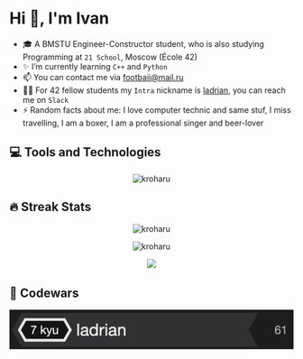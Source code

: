 # Hi 👋, I'm Ivan

- 🎓 A BMSTU Engineer-Constructor student, who is also studying Programming at `21 School`, Moscow (École 42)
- ✨ I’m currently learning `C++` and `Python`
- 📫 You can contact me via footbaii@mail.ru
- 👯‍♀️ For 42 fellow students my `Intra` nickname is [ladrian](https://profile.intra.42.fr/users/ladrian), you can reach me on `Slack`
- ⚡ Random facts about me: I love computer technic and same stuf, I miss travelling, I am a boxer, I am a professional singer and beer-lover

## 💻 Tools and Technologies
<p align="center"><img src="https://github-readme-stats.vercel.app/api/top-langs/?username=kroharu&layout=compact&theme=graywhite&hide_border=true&hide=objective-c&langs_count=7" alt="kroharu" /></p>

## 🔥 Streak Stats
<p align="center"><img src="https://github-readme-streak-stats.herokuapp.com?user=kroharu&theme=graywhite&hide_border=true&date_format=j%20M%5B%20Y%5D&ring=CCEF00&fire=FF4E15" alt="kroharu" /></p>

<p align="center"><img src="https://activity-graph.herokuapp.com/graph?username=kroharu&theme=minimal&line=CCEF00&point=FF4E15&custom_title=Recent+activity" alt="kroharu" /></p>

<p align="center">
  <img src="https://komarev.com/ghpvc/?username=kroharu&style=for-the-badge&color=CCEF00">
</p>

## 🚀 Codewars
<p align="center"><img src="https://github.com/kroharu/kroharu/blob/master/Screen%20Shot%202022-06-30%20at%201.22.33%20PM.png" /></p>
